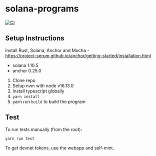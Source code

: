 # solana-programs

[![CI](https://github.com/dcaf-labs/drip-program/actions/workflows/ci.yml/badge.svg)](https://github.com/dcaf-labs/drip-program/actions/workflows/ci.yml)

## Setup Instructions

Install Rust, Solana, Anchor and Mocha - <br>
https://project-serum.github.io/anchor/getting-started/installation.html

- solana 1.10.5
- anchor 0.25.0

1. Clone repo
2. Setup nvm with node v16.13.0
3. Install typescript globally
4. `yarn install`
5. yarn run `build` to build the program

## Test

To run tests manually (from the root):

`yarn run test`

To get devnet tokens, use the webapp and self-mint.
